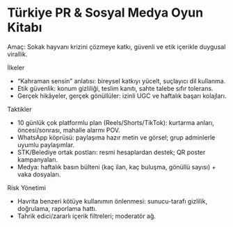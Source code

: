# Türkiye PR & Sosyal Medya Oyun Kitabı

Amaç: Sokak hayvanı krizini çözmeye katkı, güvenli ve etik içerikle duygusal virallik.

İlkeler
- “Kahraman sensin” anlatısı: bireysel katkıyı yücelt, suçlayıcı dil kullanma.
- Etik güvenlik: konum gizliliği, teslim kanıtı, sahte talebe sıfır tolerans.
- Gerçek hikâyeler, gerçek gönüllüler: izinli UGC ve haftalık başarı kolajları.

Taktikler
- 10 günlük çok platformlu plan (Reels/Shorts/TikTok): kurtarma anları, öncesi/sonrası, mahalle alarmı POV.
- WhatsApp köprüsü: paylaşıma hazır metin ve görsel; grup adminlerle uyumlu paylaşımlar.
- STK/Belediye ortak postları: resmi hesaplardan destek; QR poster kampanyaları.
- Medya: haftalık basın bülteni (kaç ilan, kaç buluşma, gönüllü sayısı) + vaka dosyaları.

Risk Yönetimi
- Havrita benzeri kötüye kullanımın önlenmesi: sunucu-tarafı gizlilik, doğrulama, raporlama hattı.
- Tahrik edici/zararlı içerik filtreleri; moderatör ağ.

